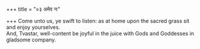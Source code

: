 +++
title = "०३ अमेव नः"

+++
Come unto us, ye swift to listen: as at home upon the sacred grass sit and enjoy yourselves.  
     And, Tvastar, well-content be joyful in the juice with Gods and Goddesses in gladsome company.